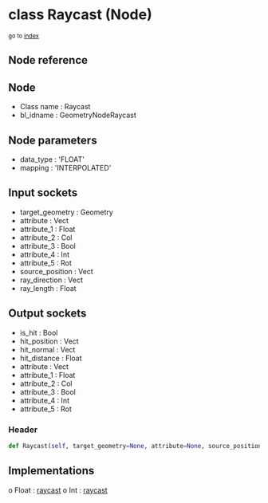 # class Raycast (Node)

<sub>go to [index](/docs/index.md)</sub>

## Node reference

Node
----
 - Class name : Raycast
 - bl_idname : GeometryNodeRaycast

Node parameters
---------------
 - data_type : 'FLOAT'
 - mapping : 'INTERPOLATED'

Input sockets
-------------
 - target_geometry : Geometry
 - attribute : Vect
 - attribute_1 : Float
 - attribute_2 : Col
 - attribute_3 : Bool
 - attribute_4 : Int
 - attribute_5 : Rot
 - source_position : Vect
 - ray_direction : Vect
 - ray_length : Float

Output sockets
--------------
 - is_hit : Bool
 - hit_position : Vect
 - hit_normal : Vect
 - hit_distance : Float
 - attribute : Vect
 - attribute_1 : Float
 - attribute_2 : Col
 - attribute_3 : Bool
 - attribute_4 : Int
 - attribute_5 : Rot

### Header

``` python
def Raycast(self, target_geometry=None, attribute=None, source_position=None, ray_direction=None, ray_length=None, data_type='FLOAT', mapping='INTERPOLATED', node_label=None, node_color=None):
```

## Implementations

o Float : [raycast](#raycast) 
o Int : [raycast](#raycast) 

